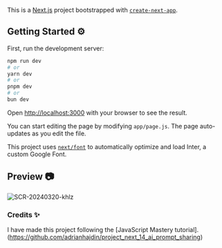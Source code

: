 This is a [Next.js](https://nextjs.org/) project bootstrapped with [`create-next-app`](https://github.com/vercel/next.js/tree/canary/packages/create-next-app).

## Getting Started ⚙️

First, run the development server:

```bash
npm run dev
# or
yarn dev
# or
pnpm dev
# or
bun dev
```

Open [http://localhost:3000](http://localhost:3000) with your browser to see the result.

You can start editing the page by modifying `app/page.js`. The page auto-updates as you edit the file.

This project uses [`next/font`](https://nextjs.org/docs/basic-features/font-optimization) to automatically optimize and load Inter, a custom Google Font.

## Preview 📷 
![SCR-20240320-khlz](https://github.com/daliaabbruciati/promptopia/assets/48596560/5db22efd-0a19-45ea-9c48-94015588070f)


### Credits ✨
I have made this project following the [JavaScript Mastery tutorial].(https://github.com/adrianhajdin/project_next_14_ai_prompt_sharing)

